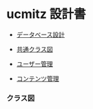 # ucmitz 設計書

- [データベース設計](https://baserproject.github.io/5/ucmitz/basic/db)
- [共通クラス図](https://baserproject.github.io/5/ucmitz/basic/common/index)

- [ユーザー管理](https://baserproject.github.io/5/ucmitz/basic/contents/index)
- [コンテンツ管理](https://baserproject.github.io/5/ucmitz/basic/contents/index)




### クラス図


